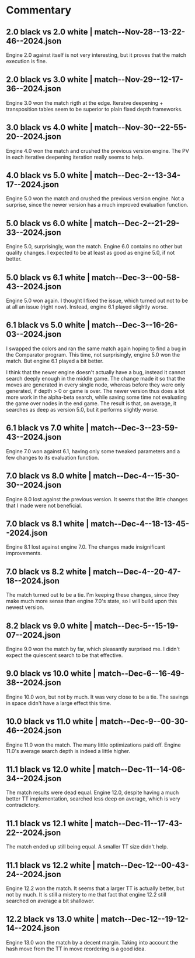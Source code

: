 # Commentary

## 2.0 black vs 2.0 white | match--Nov-28--13-22-46--2024.json

Engine 2.0 against itself is not very interesting, but it proves that the match execution is fine.

## 2.0 black vs 3.0 white | match--Nov-29--12-17-36--2024.json

Engine 3.0 won the match rigth at the edge. Iteratve deepening + transposition tables seem to be superior to plain
fixed depth frameworks.

## 3.0 black vs 4.0 white | match--Nov-30--22-55-20--2024.json

Engine 4.0 won the match and crushed the previous version engine. The PV in each iterative deepening iteration
really seems to help.

## 4.0 black vs 5.0 white | match--Dec-2--13-34-17--2024.json

Engine 5.0 won the match and crushed the previous version engine. Not a surprise, since the newer version has
a much improved evaluation function.

## 5.0 black vs 6.0 white | match--Dec-2--21-29-33--2024.json

Engine 5.0, surprisingly, won the match. Engine 6.0 contains no other but quality changes. I expected to be at
least as good as engine 5.0, if not better.

## 5.0 black vs 6.1 white | match--Dec-3--00-58-43--2024.json

Engine 5.0 won again. I thought I fixed the issue, which turned out not to be at all an issue (right now). Instead,
engine 6.1 played slightly worse.

## 6.1 black vs 5.0 white | match--Dec-3--16-26-03--2024.json

I swapped the colors and ran the same match again hoping to find a bug in the Comparator program. This time,
not surprisingly, engine 5.0 won the match. But engine 6.1 played a bit better.

I think that the newer engine doesn't actually have a bug, instead it cannot search deeply enough in the middle game.
The change made it so that the moves are generated in every single node, whereas before they were only generated,
if depth > 0 or game is over. The newer version thus does a lot more work in the alpha-beta search, while saving
some time not evaluating the game over nodes in the end game. The result is that, on average, it searches as deep
as version 5.0, but it performs slightly worse.

## 6.1 black vs 7.0 white | match--Dec-3--23-59-43--2024.json

Engine 7.0 won against 6.1, having only some tweaked parameters and a few changes to its evaluation function.

## 7.0 black vs 8.0 white | match--Dec-4--15-30-30--2024.json

Engine 8.0 lost against the previous version. It seems that the little changes that I made were not beneficial.

## 7.0 black vs 8.1 white | match--Dec-4--18-13-45--2024.json

Engine 8.1 lost against engine 7.0. The changes made insignificant improvements.

## 7.0 black vs 8.2 white | match--Dec-4--20-47-18--2024.json

The match turned out to be a tie. I'm keeping these changes, since they make much more sense than engine 7.0's state,
so I will build upon this newest version.

## 8.2 black vs 9.0 white | match--Dec-5--15-19-07--2024.json

Engine 9.0 won the match by far, which pleasantly surprised me. I didn't expect the quiescent search to be that
effective.

## 9.0 black vs 10.0 white | match--Dec-6--16-49-38--2024.json

Engine 10.0 won, but not by much. It was very close to be a tie. The savings in space didn't have a large effect
this time.

## 10.0 black vs 11.0 white | match--Dec-9--00-30-46--2024.json

Engine 11.0 won the match. The many little optimizations paid off. Engine 11.0's average search depth is indeed a
little higher.

## 11.1 black vs 12.0 white | match--Dec-11--14-06-34--2024.json

The match results were dead equal. Engine 12.0, despite having a much better TT implementation, searched
less deep on average, which is very contradictory.

## 11.1 black vs 12.1 white | match--Dec-11--17-43-22--2024.json

The match ended up still being equal. A smaller TT size didn't help.

## 11.1 black vs 12.2 white | match--Dec-12--00-43-24--2024.json

Engine 12.2 won the match. It seems that a larger TT is actually better, but not by much. It is still a mistery
to me that fact that engine 12.2 still searched on average a bit shallower.

## 12.2 black vs 13.0 white | match--Dec-12--19-12-14--2024.json

Engine 13.0 won the match by a decent margin. Taking into account the hash move from the TT in move reordering
is a good idea.
